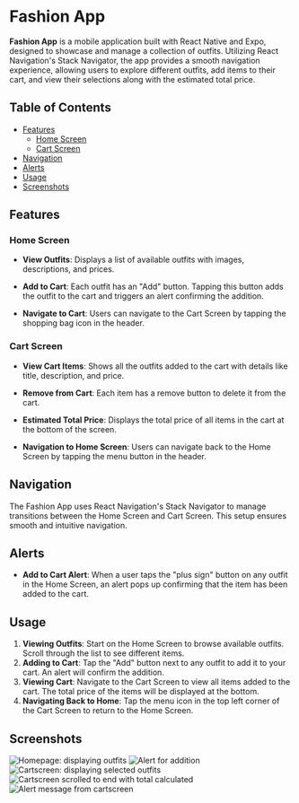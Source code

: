 # Fashion App

**Fashion App** is a mobile application built with React Native and Expo, designed to showcase and manage a collection of outfits. Utilizing React Navigation's Stack Navigator, the app provides a smooth navigation experience, allowing users to explore different outfits, add items to their cart, and view their selections along with the estimated total price.

## Table of Contents

- [Features](#features)
  - [Home Screen](#home-screen)
  - [Cart Screen](#cart-screen)
- [Navigation](#navigation)
- [Alerts](#alerts)
- [Usage](#usage)
- [Screenshots](#screenshots)

## Features

### Home Screen

- **View Outfits**: Displays a list of available outfits with images, descriptions, and prices.
- **Add to Cart**: Each outfit has an "Add" button. Tapping this button adds the outfit to the cart and triggers an alert confirming the addition.

- **Navigate to Cart**: Users can navigate to the Cart Screen by tapping the shopping bag icon in the header.

### Cart Screen

- **View Cart Items**: Shows all the outfits added to the cart with details like title, description, and price.
- **Remove from Cart**: Each item has a remove button to delete it from the cart.
- **Estimated Total Price**: Displays the total price of all items in the cart at the bottom of the screen.

- **Navigation to Home Screen**: Users can navigate back to the Home Screen by tapping the menu button in the header.

## Navigation

The Fashion App uses React Navigation's Stack Navigator to manage transitions between the Home Screen and Cart Screen. This setup ensures smooth and intuitive navigation.

## Alerts

- **Add to Cart Alert**: When a user taps the "plus sign" button on any outfit in the Home Screen, an alert pops up confirming that the item has been added to the cart.

## Usage

1. **Viewing Outfits**: Start on the Home Screen to browse available outfits. Scroll through the list to see different items.
2. **Adding to Cart**: Tap the "Add" button next to any outfit to add it to your cart. An alert will confirm the addition.
3. **Viewing Cart**: Navigate to the Cart Screen to view all items added to the cart. The total price of the items will be displayed at the bottom.
4. **Navigating Back to Home**: Tap the menu icon in the top left corner of the Cart Screen to return to the Home Screen.

## Screenshots

![Homepage: displaying outfits](Screenshot_1720032848.png)
![Alert for addition](Screenshot_1720038302-1.png)
![Cartscreen: displaying selected outfits](Screenshot_1720038340.png)
![Cartscreen scrolled to end with total calculated](Screenshot_1720038359.png)
![Alert message from cartscreen](Screenshot_1720038470.png)
